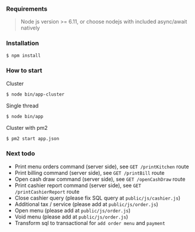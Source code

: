 ### Requirements
> Node js version >= 6.11, or choose nodejs with included async/await natively

### Installation
```sh
$ npm install
```

### How to start
Cluster
```sh
$ node bin/app-cluster
```
Single thread
```sh
$ node bin/app
```
Cluster with pm2
```sh
$ pm2 start app.json
```

### Next todo
* Print menu orders command (server side), see `GET /printKitchen` route
* Print billing command (server side), see `GET /printBill` route
* Open cash draw command (server side), see `GET /openCashDraw` route
* Print cashier report command (server side), see `GET /printCashierReport` route
* Close cashier query (please fix SQL query at `public/js/cashier.js`)
* Additional tax / service (please add at `public/js/order.js`)
* Open menu (please add at `public/js/order.js`)
* Void menu (please add at `public/js/order.js`)
* Transform sql to transactional for `add order menu` and `payment`